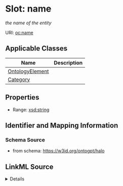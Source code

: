 # Slot: name
_the name of the entity_


URI: [oc:name](http://w3id.org/ontogpt/ontology-class-templatename)



<!-- no inheritance hierarchy -->




## Applicable Classes

| Name | Description |
| --- | --- |
[OntologyElement](OntologyElement.md) | 
[Category](Category.md) | 






## Properties

* Range: [xsd:string](xsd:string)







## Identifier and Mapping Information







### Schema Source


* from schema: https://w3id.org/ontogpt/halo




## LinkML Source

<details>
```yaml
name: name
description: the name of the entity
from_schema: https://w3id.org/ontogpt/halo
rank: 1000
identifier: true
alias: name
owner: OntologyElement
domain_of:
- OntologyElement
range: string

```
</details>